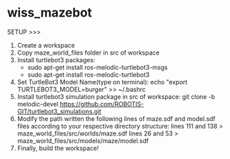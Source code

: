 # wiss_mazebot

SETUP >>>
1. Create a workspace
2. Copy maze_world_files folder in src of workspace
3. Install turtlebot3 packages:
   - sudo apt-get install ros-melodic-turtlebot3-msgs
   - sudo apt-get install ros-melodic-turtlebot3
4. Set TurtleBot3 Model Name(type on terminal):
    echo "export TURTLEBOT3_MODEL=burger" >> ~/.bashrc
5. Install turtlebot3 simulation package in src of workspace:
    git clone -b melodic-devel https://github.com/ROBOTIS-GIT/turtlebot3_simulations.git
6. Modify the path written the following lines of maze.sdf and model.sdf files according to your respective directory structure:
    lines 111 and 138 > maze_world_files/src/worlds/maze.sdf
    lines 26 and 53 > maze_world_files/src/models/maze/model.sdf
7. Finally, build the workspace!
